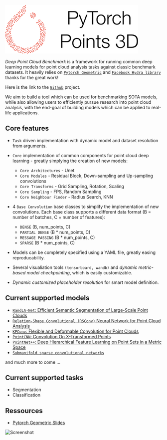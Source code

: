 ![Screenshot](logo.png)

_Deep Point Cloud Benchmark_ is a framework for running common deep learning models for point cloud analysis tasks against classic benchmark datasets. It heavily relies on [```Pytorch Geometric```](https://github.com/rusty1s/pytorch_geometric) and [```Facebook Hydra library```](https://hydra.cc/docs/intro) thanks for the great work!

Here is the link to the [```Github```](https://github.com/nicolas-chaulet/deeppointcloud-benchmarks) project.

We aim to build a tool which can be used for benchmarking SOTA models, while also allowing users to efficiently pursue research into point cloud analysis,  with the end-goal of building models which can be applied to real-life applications.

<h2>Core features</h2>

* ```Task``` driven implementation with dynamic model and dataset resolution from arguments.
* ```Core``` implementation of common components for point cloud deep learning - greatly simplying the creation of new models:
    * ```Core Architectures``` - Unet
    * ```Core Modules``` - Residual Block, Down-sampling and Up-sampling convolutions
    * ```Core Transforms``` - Grid Sampling, Rotation, Scaling
    * ```Core Sampling``` - FPS, Random Sampling
    * ```Core Neighbour Finder``` - Radius Search, KNN
* 4 ```Base Convolution``` base classes to simplify the implementation of new convolutions. Each base class supports a different data format (B = number of batches, C = number of features):
    * ```DENSE``` (B, num_points, C)
    * ```PARTIAL DENSE``` (B * num_points, C)
    * ```MESSAGE PASSING``` (B * num_points, C)
    * ```SPARSE``` (B * num_points, C)

* Models can be completely specified using a YAML file, greatly easing reproducability. 
* Several visualiation tools ```(tensorboard, wandb)``` and _dynamic metric-based model checkpointing_, which is easily customizable. 
* _Dynamic customized placeholder resolution_ for smart model definition.

<h2>Current supported models</h2>

* [```RandLA-Net```: Efficient Semantic Segmentation of Large-Scale Point Clouds ](https://arxiv.org/pdf/1911.11236.pdf)
* [```Relation-Shape Convolutional (RSConv)``` Neural Network for Point Cloud Analysis](https://arxiv.org/abs/1904.07601)
* [```KPConv```: Flexible and Deformable Convolution for Point Clouds](https://arxiv.org/abs/1904.08889)
* [```PointCNN```: Convolution On X-Transformed Points](https://arxiv.org/abs/1801.07791)
* [```PointNet++```: Deep Hierarchical Feature Learning on Point Sets in a Metric Space](https://arxiv.org/abs/1706.02413)
* [```Submanifold sparse convolutional networks```](https://arxiv.org/pdf/1711.10275.pdf)

and much more to come ...


<h2>Current supported tasks</h2>

* Segmentation
* Classification

## Ressources

* [Pytorch Geometric Slides](http://rusty1s.github.io/pyg_slides.pdf)


![Screenshot](https://uploads-ssl.webflow.com/5a9058c8f7462d00014ad4ff/5a988ceadc6c9b0001cb2511_point%20cloud.JPG)


